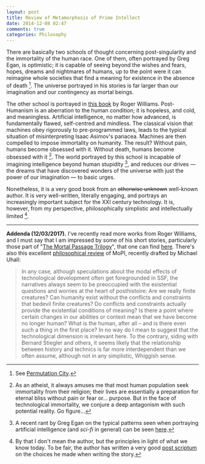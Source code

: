 ```yaml
---
layout: post
title: Review of Metamorphosis of Prime Intellect
date: 2014-12-08 02:47
comments: true
categories: Philosophy
---
```


There are basically two schools of thought concerning post-singularity and the immortality of the human race. One of them, often portrayed by Greg Egan, is optimistic; it is capable of seeing beyond the wishes and fears, hopes, dreams and nightmares of humans, up to the point were it can reimagine whole societies that find a meaning for existence in the absence of death [^1]. The universe portrayed in his stories is far larger than our imagination and our contingency as mortal beings.

[^1]: See [Permutation City](https://en.wikipedia.org/wiki/Permutation_City).

The other school is portrayed in [this book](http://localroger.com/prime-intellect/) by Roger Williams. Post-Humanism is an aberration to the human condition; it is hopeless, and cold, and meaningless. Artificial intelligence, no matter how advanced, is fundamentally flawed, self-centred and mindless. The classical vision that machines obey rigorously to pre-programmed laws, leads to the typical situation of misinterpreting Isaac Asimov's panacea. Machines are then compelled to impose immortality on humanity. The result? Without pain, humans become obsessed with it. Without death, humans become obsessed with it [^2]. The world portrayed by this school is incapable of imagining intelligence beyond human stupidity [^3], and reduces our drives — the dreams that have discovered wonders of the universe with just the power of our imagination — to basic urges.

[^2]: As an atheist, it always amuses me that most human population seek immortality from their religion; their lives are essentially a preparation for eternal bliss without pain or fear or... purpose. But in the face of technological immortality, we conjure a deep antagonism with such potential reality. Go figure...

[^3]: A recent rant by Greg Egan on the typical patterns seen when portraying artificial intelligence (and _sci-fi_ in general) can be seen [here](http://gregegan.customer.netspace.net.au/ESSAYS/NISF/NISF.html).

Nonetheless, it is a very good book from an ~~otherwise unknown~~ well-known author. It is very well-written, literally engaging, and portrays an increasingly important subject for the XXI century  technology. It is, however, from my perspective, philosophically simplistic and intellectually limited [^4].

[^4]: By that I don't mean the author, but the principles in light of what we know today. To be fair, the author has written a very good [post scriptum](http://localroger.com/prime-intellect/mopitech.html) on the choices he made when writing the story.

---

**Addenda (12/03/2017).** I've recently read more works from Roger Williams, and I must say that I am impressed by some of his short stories, particularly those part of "[The Mortal Passage Trilogy](https://www.amazon.co.uk/Mortal-Passage-Trilogy-future-stories/dp/1516966392/)", that one can find [here](http://localroger.com). There's also this excellent [philosophical review](https://www.michaeluhall.com/2017/01/31/metaphysical-boredom-in-the-empire-of-desire-prime-intellect-and-posthistoire/
) of MoPI, recently drafted by Michael Uhall:

> In any case, although speculations about the modal effects of technological development often get foregrounded in SSF, the narratives always seem to be preoccupied with the existential questions and worries at the heart of posthistoire: Are we really finite creatures? Can humanity exist without the conflicts and constraints that bedevil finite creatures? Do conflicts and constraints actually provide the existential conditions of meaning? Is there a point where certain changes in our abilities or context mean that we have become no longer human? What is the human, after all – and is there even such a thing in the first place? In no way do I mean to suggest that the technological dimension is irrelevant here. To the contrary, siding with Bernard Stiegler and others, it seems likely that the relationship between history and technics is far more interdependent than we often assume, although not in any simplistic, Whiggish sense.
